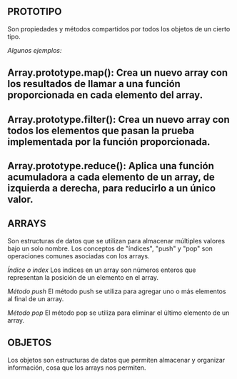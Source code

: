 ## PROTOTIPO

 Son propiedades y métodos compartidos por todos los objetos de un cierto tipo.

 *Algunos ejemplos:*

 ## Array.prototype.map(): Crea un nuevo array con los resultados de llamar a una función proporcionada en cada elemento del array.

 ## Array.prototype.filter(): Crea un nuevo array con todos los elementos que pasan la prueba implementada por la función proporcionada.

 ## Array.prototype.reduce(): Aplica una función acumuladora a cada elemento de un array, de izquierda a derecha, para reducirlo a un único valor.



## ARRAYS

Son estructuras de datos que se utilizan para almacenar múltiples valores bajo un solo nombre. Los conceptos de "índices", "push" y "pop" son operaciones comunes asociadas con los arrays.

*Índice o index*
Los índices en un array son números enteros que representan la posición de un elemento en el array.

*Método push*
El método push se utiliza para agregar uno o más elementos al final de un array.

*Método pop*
El método pop se utiliza para eliminar el último elemento de un array.


## OBJETOS

Los objetos son estructuras de datos que permiten almacenar y organizar información, cosa que los arrays nos permiten.